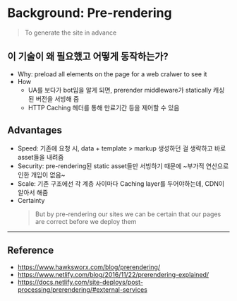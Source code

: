 # Background: Pre-rendering

> To generate the site in advance

## 이 기술이 왜 필요했고 어떻게 동작하는가?
- Why: preload all elements on the page for a web cralwer to see it
- How
  - UA를 보다가 bot임을 알게 되면, prerender middleware가 statically 캐싱된 버전을 서빙해 줌
  - HTTP Caching 헤더를 통해 만료기간 등을 제어할 수 있음

## Advantages
- Speed: 기존에 요청 시, data + template > markup 생성하던 걸 생략하고 바로 asset들을 내려줌
- Security: pre-rendering된 static asset들만 서빙하기 때문에 ~부가적 연산으로 인한 개입이 없음~
- Scale: 기존 구조에선 각 계층 사이마다 Caching layer를 두어야하는데, CDN이 알아서 해줌
- Certainty
  > But by pre-rendering our sites we can be certain that our pages are correct before we deploy them

---
## Reference
- https://www.hawksworx.com/blog/prerendering/
- https://www.netlify.com/blog/2016/11/22/prerendering-explained/
- https://docs.netlify.com/site-deploys/post-processing/prerendering/#external-services

